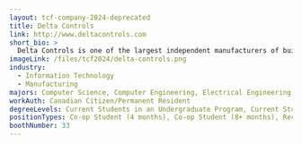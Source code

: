 ```yaml
---
layout: tcf-company-2024-deprecated
title: Delta Controls
link: http://www.deltacontrols.com
short_bio: >
  Delta Controls is one of the largest independent manufacturers of building automation systems with more than 300 installers in over 80 countries. For more than 3 decades Delta Controls has offered dependable and user-friendly building control solutions to commercial, healthcare, education, leisure buildings and more. As industry leaders, our track record includes delivering the world's first fully integrated native BACnet building solution encompassing HVAC, Lighting and Access products.
imageLink: /files/tcf2024/delta-controls.png
industry:
  - Information Technology
  - Manufacturing
majors: Computer Science, Computer Engineering, Electrical Engineering, Mechanical Engineering
workAuth: Canadian Citizen/Permanent Resident
degreeLevels: Current Students in an Undergraduate Program, Current Students in a Masters Program, Current Students in a Phd Program, Graduated with an Undergraduate Degree, Graduated with a Graduate Degree (Masters or Phd)
positionTypes: Co-op Student (4 months), Co-op Student (8+ months), Recent Graduate, Full-time
boothNumber: 33
---
```


